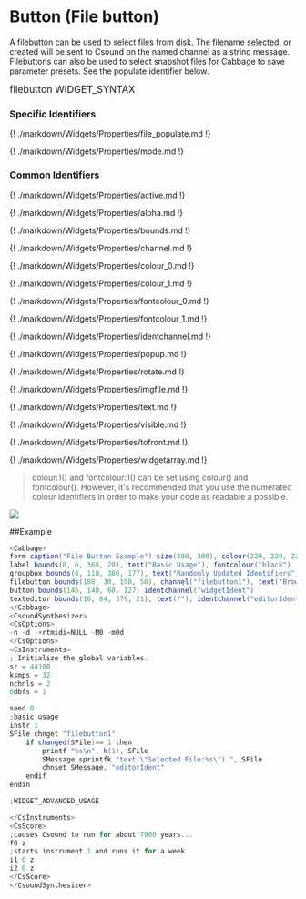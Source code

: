 # Button (File button)

A filebutton can be used to select files from disk. The filename selected, or created will be sent to Csound on the named channel as a string message. Filebuttons can also be used to select snapshot files for Cabbage to save parameter presets. See the populate identifier below. 

<big></pre>
filebutton WIDGET_SYNTAX
</pre></big>

### Specific Identifiers

{! ./markdown/Widgets/Properties/file_populate.md !} 

{! ./markdown/Widgets/Properties/mode.md !} 

### Common Identifiers

{! ./markdown/Widgets/Properties/active.md !} 

{! ./markdown/Widgets/Properties/alpha.md !} 

{! ./markdown/Widgets/Properties/bounds.md !} 

{! ./markdown/Widgets/Properties/channel.md !} 

{! ./markdown/Widgets/Properties/colour_0.md !} 

{! ./markdown/Widgets/Properties/colour_1.md !} 

{! ./markdown/Widgets/Properties/fontcolour_0.md !} 

{! ./markdown/Widgets/Properties/fontcolour_1.md !} 

{! ./markdown/Widgets/Properties/identchannel.md !} 

{! ./markdown/Widgets/Properties/popup.md !} 

{! ./markdown/Widgets/Properties/rotate.md !} 

{! ./markdown/Widgets/Properties/imgfile.md !} 

{! ./markdown/Widgets/Properties/text.md !} 

{! ./markdown/Widgets/Properties/visible.md !} 

{! ./markdown/Widgets/Properties/tofront.md !} 

{! ./markdown/Widgets/Properties/widgetarray.md !} 

<!--(End of identifiers)/-->
>colour:1() and fontcolour:1() can be set using colour() and fontcolour(). However, it's recommended that you use the numerated colour identifiers in order to make your code as readable a possible. 

![](../images/button_file.gif)

##Example
<!--(Widget Example)/-->
```csharp
<Cabbage>
form caption("File Button Example") size(400, 300), colour(220, 220, 220), pluginID("def1")
label bounds(8, 6, 368, 20), text("Basic Usage"), fontcolour("black")
groupbox bounds(8, 110, 380, 177), text("Randomly Updated Identifiers")
filebutton bounds(108, 30, 150, 50), channel("filebutton1"), text("Browsse", "Browsse") value(0) file("/Users/walshr/sourcecode/cabbage/Examples/Widgets/Sliders.csd")
button bounds(146, 140, 68, 127) identchannel("widgetIdent")
texteditor bounds(10, 84, 379, 21), text(""), identchannel("editorIdent")
</Cabbage>
<CsoundSynthesizer>
<CsOptions>
-n -d -+rtmidi=NULL -M0 -m0d 
</CsOptions>
<CsInstruments>
; Initialize the global variables. 
sr = 44100
ksmps = 32
nchnls = 2
0dbfs = 1

seed 0 
;basic usage
instr 1
SFile chnget "filebutton1" 
    if changed(SFile)== 1 then
        printf "%s\n", k(1), SFile
        SMessage sprintfk "text(\"Selected File:%s\") ", SFile
        chnset SMessage, "editorIdent"
    endif
endin

;WIDGET_ADVANCED_USAGE

</CsInstruments>
<CsScore>
;causes Csound to run for about 7000 years...
f0 z
;starts instrument 1 and runs it for a week
i1 0 z
i2 0 z
</CsScore>
</CsoundSynthesizer>
```
<!--(End Widget Example)/-->
